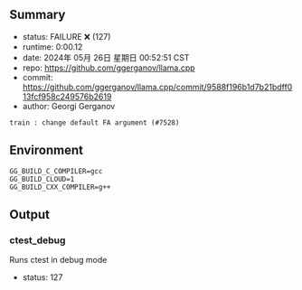 ## Summary

- status:  FAILURE ❌ (127)
- runtime: 0:00.12
- date:    2024年 05月 26日 星期日 00:52:51 CST
- repo:    https://github.com/ggerganov/llama.cpp
- commit:  https://github.com/ggerganov/llama.cpp/commit/9588f196b1d7b21bdff013fcf958c249576b2619
- author:  Georgi Gerganov
```
train : change default FA argument (#7528)
```

## Environment

```
GG_BUILD_C_COMPILER=gcc
GG_BUILD_CLOUD=1
GG_BUILD_CXX_COMPILER=g++
```

## Output

### ctest_debug

Runs ctest in debug mode
- status: 127
```

```

